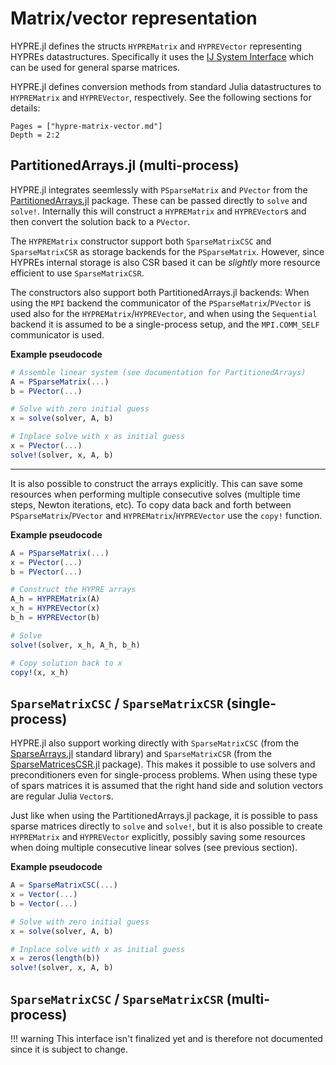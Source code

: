 # Matrix/vector representation

HYPRE.jl defines the structs `HYPREMatrix` and `HYPREVector` representing HYPREs
datastructures. Specifically it uses the [IJ System
Interface](https://hypre.readthedocs.io/en/latest/api-int-ij.html) which can be used for
general sparse matrices.

HYPRE.jl defines conversion methods from standard Julia datastructures to `HYPREMatrix` and
`HYPREVector`, respectively. See the following sections for details:

```@contents
Pages = ["hypre-matrix-vector.md"]
Depth = 2:2
```

## PartitionedArrays.jl (multi-process)

HYPRE.jl integrates seemlessly with `PSparseMatrix` and `PVector` from the
[PartitionedArrays.jl](https://github.com/fverdugo/PartitionedArrays.jl) package. These can
be passed directly to `solve` and `solve!`. Internally this will construct a `HYPREMatrix`
and `HYPREVector`s and then convert the solution back to a `PVector`.

The `HYPREMatrix` constructor support both `SparseMatrixCSC` and `SparseMatrixCSR` as
storage backends for the `PSparseMatrix`. However, since HYPREs internal storage is also CSR
based it can be *slightly* more resource efficient to use `SparseMatrixCSR`.

The constructors also support both PartitionedArrays.jl backends: When using the `MPI`
backend the communicator of the `PSparseMatrix`/`PVector` is used also for the
`HYPREMatrix`/`HYPREVector`, and when using the `Sequential` backend it is assumed to be a
single-process setup, and the `MPI.COMM_SELF` communicator is used.

**Example pseudocode**

```julia
# Assemble linear system (see documentation for PartitionedArrays)
A = PSparseMatrix(...)
b = PVector(...)

# Solve with zero initial guess
x = solve(solver, A, b)

# Inplace solve with x as initial guess
x = PVector(...)
solve!(solver, x, A, b)
```

---

It is also possible to construct the arrays explicitly. This can save some resources when
performing multiple consecutive solves (multiple time steps, Newton iterations, etc). To
copy data back and forth between `PSparseMatrix`/`PVector` and `HYPREMatrix`/`HYPREVector`
use the `copy!` function.

**Example pseudocode**

```julia
A = PSparseMatrix(...)
x = PVector(...)
b = PVector(...)

# Construct the HYPRE arrays
A_h = HYPREMatrix(A)
x_h = HYPREVector(x)
b_h = HYPREVector(b)

# Solve
solve!(solver, x_h, A_h, b_h)

# Copy solution back to x
copy!(x, x_h)
```


## `SparseMatrixCSC` / `SparseMatrixCSR` (single-process)

HYPRE.jl also support working directly with `SparseMatrixCSC` (from the
[SparseArrays.jl](https://github.com/JuliaSparse/SparseArrays.jl) standard library) and
`SparseMatrixCSR` (from the
[SparseMatricesCSR.jl](https://github.com/gridap/SparseMatricesCSR.jl) package). This makes
it possible to use solvers and preconditioners even for single-process problems. When using
these type of spars matrices it is assumed that the right hand side and solution vectors are
regular Julia `Vector`s.

Just like when using the PartitionedArrays.jl package, it is possible to pass sparse
matrices directly to `solve` and `solve!`, but it is also possible to create `HYPREMatrix`
and `HYPREVector` explicitly, possibly saving some resources when doing multiple consecutive
linear solves (see previous section).

**Example pseudocode**

```julia
A = SparseMatrixCSC(...)
x = Vector(...)
b = Vector(...)

# Solve with zero initial guess
x = solve(solver, A, b)

# Inplace solve with x as initial guess
x = zeros(length(b))
solve!(solver, x, A, b)
```


## `SparseMatrixCSC` / `SparseMatrixCSR` (multi-process)

!!! warning
    This interface isn't finalized yet and is therefore not documented since it
    is subject to change.
